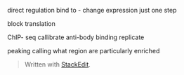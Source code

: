 direct regulation 
bind to - change expression
just one step 

block translation

ChIP- seq 
callibrate anti-body binding 
replicate

peaking calling what region are particularly enriched




> Written with [StackEdit](https://stackedit.io/).
<!--stackedit_data:
eyJoaXN0b3J5IjpbLTk2MDk5MjM0MywxNzUyODY1NDUwLDM0OD
UwNzMwMCwtNDQ5NTE5MTYsNzMwOTk4MTE2XX0=
-->